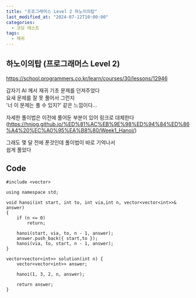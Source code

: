 ```yaml
---
title: "프로그래머스 Level 2 하노이의탑"
last_modified_at: "2024-07-12T10:00:00"
categories:
  - 코딩 테스트
tags:
  - 재귀
---
```


## 하노이의탑 (프로그래머스 Level 2)
 <https://school.programmers.co.kr/learn/courses/30/lessons/12946><br>

 갑자기 AI 께서 재귀 기초 문제를 던져주었다<br>
 요새 문제를 잘 못 풀어서 그런지<br>
 '너 이 문제는 풀 수 있지?' 같은 느낌이다...<br>

 자세한 풀이법은 이전에 풀어둔 부분이 있어 링크로 대체한다<br>
 (<https://hnjog.github.io/%ED%81%AC%EB%9E%98%ED%94%84%ED%86%A4%20%EC%A0%95%EA%B8%80/Week1_Hanoi/>)<br>

 그래도 몇 달 전에 푼것인데 풀이법이 바로 기억나서<br>
 쉽게 풀었다<br>



## Code
```
#include <vector>

using namespace std;

void hanoi(int start, int to, int via,int n, vector<vector<int>>& answer)
{
    if (n <= 0)
        return;

    hanoi(start, via, to, n - 1, answer);
    answer.push_back({ start,to });
    hanoi(via, to, start, n - 1, answer);
}

vector<vector<int>> solution(int n) {
    vector<vector<int>> answer;
    
    hanoi(1, 3, 2, n, answer);

    return answer;
}
```
